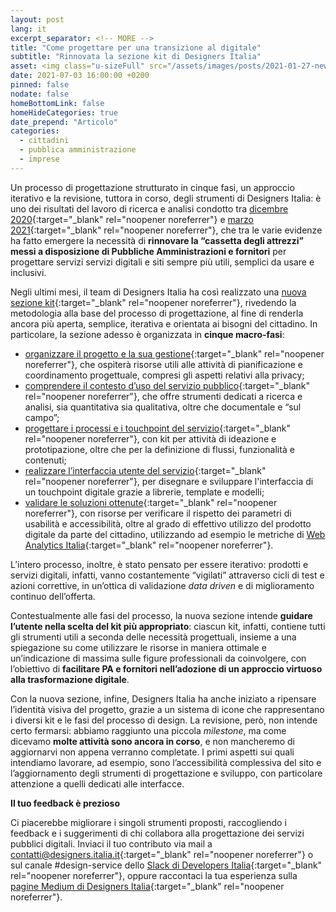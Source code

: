 ```yaml
---
layout: post
lang: it
excerpt_separator: <!-- MORE -->
title: "Come progettare per una transizione al digitale"
subtitle: "Rinnovata la sezione kit di Designers Italia"
asset: <img class="u-sizeFull" src="/assets/images/posts/2021-01-27-news-viciniconnessi.jpg" alt="Un cittadino che utilizza una piattaforma di commercio online" />
date: 2021-07-03 16:00:00 +0200
pinned: false
nodate: false
homeBottomLink: false
homeHideCategories: true
date_prepend: "Articolo"
categories:
  - cittadini
  - pubblica amministrazione
  - imprese
---
```


<!-- MORE -->
Un processo di progettazione strutturato in cinque fasi, un approccio iterativo e la revisione, tuttora in corso, degli strumenti di Designers Italia: è uno dei risultati del lavoro di ricerca e analisi condotto tra [dicembre 2020](https://medium.com/designers-italia/lavori-in-corso-designers-italia-si-mette-in-gioco-e-riparte-dalla-ricerca-f52884752bd){:target="_blank" rel="noopener noreferrer"} e [marzo 2021](https://medium.com/designers-italia/il-valore-della-community-per-designers-italia-e-developers-italia-bd486dff2a6d){:target="_blank" rel="noopener noreferrer"}, che tra le varie evidenze ha fatto emergere la necessità di **rinnovare la “cassetta degli attrezzi” messi a disposizione di Pubbliche Amministrazioni e fornitori** per progettare servizi servizi digitali e siti sempre più utili, semplici da usare e inclusivi.  

Negli ultimi mesi, il team di Designers Italia ha così realizzato una [nuova sezione kit](https://designers.italia.it/kit/){:target="_blank" rel="noopener noreferrer"}, rivedendo la metodologia alla base del  processo di progettazione, al fine di renderla ancora più aperta, semplice, iterativa e orientata ai bisogni del cittadino. In particolare, la sezione adesso è organizzata in **cinque macro-fasi**:

* [organizzare il progetto e la sua gestione](https://designers.italia.it/kit/#organizzare){:target="_blank" rel="noopener noreferrer"}, che ospiterà risorse utili alle attività di pianificazione e coordinamento progettuale, compresi gli aspetti relativi alla privacy;
* [comprendere il contesto d’uso del servizio pubblico](https://designers.italia.it/kit/#comprendere){:target="_blank" rel="noopener noreferrer"}, che offre strumenti dedicati a ricerca e analisi, sia quantitativa sia qualitativa, oltre che documentale e “sul campo”;
* [progettare i processi e i touchpoint del servizio](https://designers.italia.it/kit/#progettare){:target="_blank" rel="noopener noreferrer"}, con kit per attività di ideazione e prototipazione, oltre che per la definizione di flussi, funzionalità e contenuti;
* [realizzare l’interfaccia utente del servizio](https://designers.italia.it/kit/#realizzare){:target="_blank" rel="noopener noreferrer"}, per disegnare e sviluppare l'interfaccia di un touchpoint digitale grazie a librerie, template e modelli;
* [validare le soluzioni ottenute](https://designers.italia.it/kit/#validare){:target="_blank" rel="noopener noreferrer"}, con risorse per verificare il rispetto dei parametri di usabilità e accessibilità, oltre al grado di effettivo utilizzo del prodotto digitale da parte del cittadino, utilizzando ad esempio le metriche di [Web Analytics Italia](https://webanalytics.italia.it/){:target="_blank" rel="noopener noreferrer"}.

L’intero processo, inoltre, è stato pensato per essere iterativo: prodotti e servizi digitali, infatti, vanno costantemente “vigilati” attraverso cicli di test e azioni correttive, in un’ottica di validazione *data driven* e di miglioramento continuo dell’offerta.

Contestualmente alle fasi del processo, la nuova sezione intende **guidare l’utente nella scelta del kit più appropriato**: ciascun kit, infatti, contiene tutti gli strumenti utili a seconda delle necessità progettuali, insieme a una spiegazione su come utilizzare le risorse in maniera ottimale e un’indicazione di massima sulle figure professionali da coinvolgere, con l’obiettivo di **facilitare PA e fornitori nell’adozione di un approccio virtuoso alla trasformazione digitale**. 

Con la nuova sezione, infine, Designers Italia ha anche iniziato a ripensare l’identità visiva del progetto, grazie a un sistema di icone che rappresentano i diversi kit e le fasi del processo di design. La revisione, però, non intende certo fermarsi: abbiamo raggiunto una piccola *milestone*, ma come dicevamo **molte attività sono ancora in corso**, e non mancheremo di aggiornarvi non appena verranno completate. I primi aspetti sui quali intendiamo lavorare, ad esempio, sono l’accessibilità complessiva del sito e l’aggiornamento degli strumenti di progettazione e sviluppo, con particolare attenzione a quelli dedicati alle interfacce.

**Il tuo feedback è prezioso**

Ci piacerebbe migliorare i singoli strumenti proposti, raccogliendo i feedback e i suggerimenti di chi collabora alla progettazione dei servizi pubblici digitali. Inviaci il tuo contributo via mail a [contatti@designers.italia.it](mailto:contatti@designers.italia.it){:target="_blank" rel="noopener noreferrer"} o sul canale #design-service dello [Slack di Developers Italia](https://slack.developers.italia.it/){:target="_blank" rel="noopener noreferrer"}, oppure raccontaci la tua esperienza sulla [pagine Medium di Designers Italia](https://medium.com/designers-italia){:target="_blank" rel="noopener noreferrer"}.

